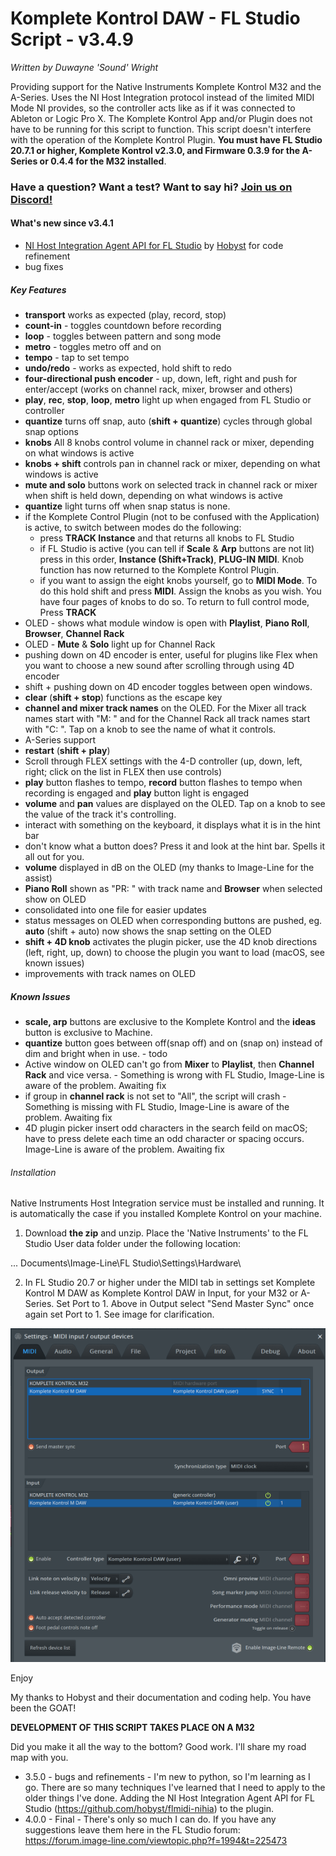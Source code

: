 # Komplete Kontrol DAW - FL Studio Script - v3.4.9

*Written by Duwayne 'Sound' Wright*

Providing support for the Native Instruments Komplete Kontrol M32 and the A-Series. Uses the NI Host Integration protocol instead of the limited MIDI Mode NI provides, so the controller acts like as if it was connected to Ableton or Logic Pro X. The Komplete Kontrol App and/or Plugin does not have to be running for this script to function. This script doesn't interfere with the operation of the Komplete Kontrol Plugin. **You must have FL Studio 20.7.1 or higher, Komplete Kontrol v2.3.0, and Firmware 0.3.9 for the A-Series or 0.4.4 for the M32 installed**. 

### Have a question? Want a test? Want to say hi? [Join us on Discord!](https://discord.gg/GeTTWBV "FL Studio NI")


#### What's new since v3.4.1
* [NI Host Integration Agent API for FL Studio](https://github.com/hobyst/flmidi-nihia  "NIHIA by Hobyst") by [Hobyst](https://github.com/hobyst  "Hobyst Github") for code refinement
* bug fixes

##### Key Features
* **transport** works as expected (play, record, stop)
* **count-in** - toggles countdown before recording
* **loop** - toggles between pattern and song mode
* **metro** - toggles metro off and on
* **tempo** - tap to set tempo
* **undo/redo** - works as expected, hold shift to redo
* **four-directional push encoder** - up, down, left, right and push for enter/accept (works on channel rack, mixer, browser and others)
* **play**, **rec**, **stop**, **loop**, **metro** light up when engaged from FL Studio or controller
* **quantize** turns off snap, auto (**shift + quantize**) cycles through global snap options
* **knobs** All 8 knobs control volume in channel rack or mixer, depending on what windows is active
* **knobs + shift** controls pan in channel rack or mixer, depending on what windows is active
* **mute and solo** buttons work on selected track in channel rack or mixer when shift is held down, depending on what windows is active
* **quantize** light turns off when snap status is none.
* if the Komplete Control Plugin (not to be confused with the Application) is active, to switch between modes do the following:
  * press **TRACK Instance** and that returns all knobs to FL Studio
  * if FL Studio is active (you can tell if **Scale** & **Arp** buttons are not lit) press in this order, 
    **Instance (Shift+Track)**, **PLUG-IN MIDI**. Knob function has now returned to the Komplete Kontrol Plugin.
  * if you want to assign the eight knobs yourself, go to **MIDI Mode**. To do this hold shift and press **MIDI**. Assign the knobs as you wish. You have four pages of knobs to do so. To return to full control mode, Press **TRACK**
* OLED - shows what module window is open with  **Playlist**, **Piano Roll**, **Browser**, **Channel Rack**
* OLED - **Mute** & **Solo** light up for Channel Rack 
* pushing down on 4D encoder is enter, useful for plugins like Flex when you want to choose a new sound after scrolling       through using 4D encoder
* shift + pushing down on 4D encoder toggles between open windows.
* **clear** (**shift + stop**) functions as the escape key
* **channel and mixer track names** on the OLED. For the Mixer all track names start with "M: " and for the Channel Rack all track names start with "C: ". Tap on a knob to see the name of what it controls.
* A-Series support
* **restart** (**shift + play**)
* Scroll through FLEX settings with the 4-D controller (up, down, left, right; click on the list in FLEX then use controls)
* **play** button flashes to tempo, **record** button flashes to tempo when recording is engaged and **play** button light is engaged 
* **volume** and **pan** values are displayed on the OLED. Tap on a knob to see the value of the track it's controlling.
* interact with something on the keyboard, it displays what it is in the hint bar 
* don't know what a button does? Press it and look at the hint bar. Spells it all out for you.
* **volume** displayed in dB on the OLED (my thanks to Image-Line for the assist)
* **Piano Roll** shown as "PR: " with track name and **Browser** when selected show on OLED
* consolidated into one file for easier updates
* status messages on OLED when corresponding buttons are pushed, eg. **auto** (shift + auto) now shows the snap setting on the OLED
* **shift + 4D knob** activates the plugin picker, use the 4D knob directions (left, right, up, down) to choose the plugin you want to load (macOS, see known issues)
* improvements with track names on OLED

##### Known Issues
* **scale, arp** buttons are exclusive to the Komplete Kontrol and the **ideas** button is exclusive to Machine. 
* **quantize** button goes between off(snap off) and on (snap on) instead of dim and bright when in use. - todo
* Active window on OLED can't go from **Mixer** to **Playlist**, then **Channel Rack** and vice versa.  - Something is wrong with FL Studio, Image-Line is aware of the problem. Awaiting fix
* if group in **channel rack** is not set to "All", the script will crash - Something is missing with FL Studio, Image-Line is aware of the problem. Awaiting fix
* 4D plugin picker insert odd characters in the search feild on macOS; have to press delete each time an odd character or spacing occurs. Image-Line is aware of the problem. Awaiting fix


###### Installation

Native Instruments Host Integration service must be installed and running. It is automatically the case
if you installed Komplete Kontrol on your machine.

1. Download **the zip** and unzip. Place the 'Native Instruments' to the FL Studio User data 
folder under the following location:

... Documents\Image-Line\FL Studio\Settings\Hardware\

2. In FL Studio 20.7 or higher under the MIDI tab in settings set Komplete Kontrol M DAW as Komplete Kontrol DAW in Input, for your M32 or A-Series. Set Port to 1. Above in Output select "Send Master Sync" once again set Port to 1. See image for clarification.

![Installlation image](/images/FL%20Studio%20Install%20Screenshot.png)

Enjoy

My thanks to Hobyst and their documentation and coding help. You have been the GOAT! 

**DEVELOPMENT OF THIS SCRIPT TAKES PLACE ON A M32**



Did you make it all the way to the bottom? Good work. I'll share my road map with you.

* 3.5.0 - bugs and refinements - I'm new to python, so I'm learning as I go. There are so many techniques I've learned that           I need to apply to the older things I've done. Adding the NI Host Integration Agent API for FL Studio
          (https://github.com/hobyst/flmidi-nihia) to the plugin. 
* 4.0.0 - Final - There's only so much I can do. If you have any suggestions leave them here in the FL Studio forum:                   https://forum.image-line.com/viewtopic.php?f=1994&t=225473
